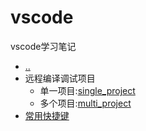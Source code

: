 # vscode

vscode学习笔记

- [..](../README.md)
- 远程编译调试项目
	- 单一项目:[single_project](single_project/README.md)
	- 多个项目:[multi_project](multi_project/README.md)
- [常用快捷键](%E5%B8%B8%E7%94%A8%E5%BF%AB%E6%8D%B7%E9%94%AE.md)
